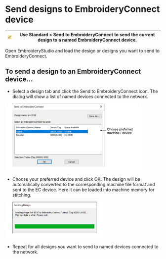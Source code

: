 # Send designs to EmbroideryConnect device

| ![SendToEmbroideryConnect.png](assets/SendToEmbroideryConnect.png) | Use Standard > Send to EmbroideryConnect to send the current design to a named EmbroideryConnect device. |
| ------------------------------------------------------------------ | -------------------------------------------------------------------------------------------------------- |

Open EmbroideryStudio and load the design or designs you want to send to EmbroideryConnect.

## To send a design to an EmbroideryConnect device...

- Select a design tab and click the Send to EmbroideryConnect icon. The dialog will show a list of named devices connected to the network.

![Send_to_EC_device.png](assets/Send_to_EC_device.png)

- Choose your preferred device and click OK. The design will be automatically converted to the corresponding machine file format and sent to the EC device. Here it can be loaded into machine memory for stitching.

![Send_to_EC_device_confirm.png](assets/Send_to_EC_device_confirm.png)

- Repeat for all designs you want to send to named devices connected to the network.
